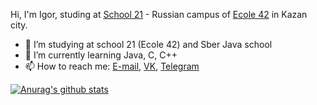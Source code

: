 Hi, I'm Igor, studing at [School 21](https://21-school.ru/) - Russian campus of [Ecole 42](https://www.42.fr/) in Kazan city.


- 🔭 I’m studying at school 21 (Ecole 42) and Sber Java school
- 🌱 I’m currently learning Java, C, C++
- 📫 How to reach me: [E-mail](mailto:litvinovis102@yandex.ru), [VK](https://vk.com/litvinovigor), [Telegram](https://t.me/L4rover)


[![Anurag's github stats](https://github-readme-stats.vercel.app/api?username=litvinovis&show_icons=true)](https://github.com/anuraghazra/github-readme-stats)
